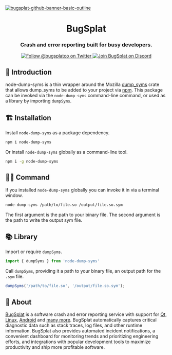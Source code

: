 [![bugsplat-github-banner-basic-outline](https://user-images.githubusercontent.com/20464226/149019306-3186103c-5315-4dad-a499-4fd1df408475.png)](https://bugsplat.com)
<br/>
# <div align="center">BugSplat</div> 
### **<div align="center">Crash and error reporting built for busy developers.</div>**
<div align="center">
    <a href="https://twitter.com/BugSplatCo">
        <img alt="Follow @bugsplatco on Twitter" src="https://img.shields.io/twitter/follow/bugsplatco?label=Follow%20BugSplat&style=social">
    </a>
    <a href="https://discord.gg/K4KjjRV5ve">
        <img alt="Join BugSplat on Discord" src="https://img.shields.io/discord/664965194799251487?label=Join%20Discord&logo=Discord&style=social">
    </a>
</div>

## 👋 Introduction

node-dump-syms is a thin wrapper around the Mozilla [dump_syms](https://crates.io/crates/dump_syms) crate that allows dump_syms to be added to your project via [npm](https://www.npmjs.com/). This package can be invoked via the `node-dump-syms` command-line command, or used as a library by importing `dumpSyms`.

## 🏗️ Installation

Install `node-dump-syms` as a package dependency.

```sh
npm i node-dump-syms
```

Or install `node-dump-syms` globally as a command-line tool.

```sh
npm i -g node-dump-syms
```

## 🧑‍💻 Command

If you installed `node-dump-syms` globally you can invoke it in via a terminal window.

```sh
node-dump-syms /path/to/file.so /output/file.so.sym
```

The first argument is the path to your binary file. The second argument is the path to write the output sym file.

## 📚 Library

Import or require `dumpSyms`.

```ts
import { dumpSyms } from 'node-dump-syms'
```

Call `dumpSyms`, providing it a path to your binary file, an output path for the `.sym` file.

```ts
dumpSyms('/path/to/file.so', '/output/file.so.sym');
```

## 🐛 About

[BugSplat](https://bugsplat.com) is a software crash and error reporting service with support for [Qt](https://docs.bugsplat.com/introduction/getting-started/integrations/cross-platform/qt), [Linux](https://docs.bugsplat.com/introduction/getting-started/integrations/desktop/linux), [Android](https://docs.bugsplat.com/introduction/getting-started/integrations/mobile/android) and [many more](https://docs.bugsplat.com/introduction/getting-started/integrations). BugSplat automatically captures critical diagnostic data such as stack traces, log files, and other runtime information. BugSplat also provides automated incident notifications, a convenient dashboard for monitoring trends and prioritizing engineering efforts, and integrations with popular development tools to maximize productivity and ship more profitable software.